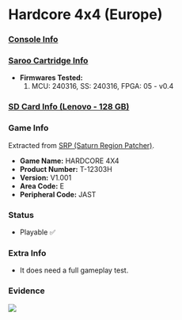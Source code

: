 # Hardcore 4x4 (Europe)

### [Console Info](../../../../../Info/Consoles/VA13/README.md)

### [Saroo Cartridge Info](../../../../../Info/Cartridges/RetroGameParadiseStore/1.32F/README.md)

- <b>Firmwares Tested:</b>
  1. MCU: 240316, SS: 240316, FPGA: 05 - v0.4

### [SD Card Info (Lenovo - 128 GB)](../../../../../Info/SdCards/Lenovo/128GB/fat32/README.md)

### Game Info

Extracted from [SRP (Saturn Region Patcher)](https://segaxtreme.net/resources/saturn-region-patcher.81/download).

- <b>Game Name:</b> HARDCORE 4X4
- <b>Product Number:</b> T-12303H
- <b>Version:</b> V1.001
- <b>Area Code:</b> E
- <b>Peripheral Code:</b> JAST

### Status

- Playable :white_check_mark:

### Extra Info

- It does need a full gameplay test.

### Evidence

[![](https://img.youtube.com/vi/TcOf_5BczhM/0.jpg)](https://www.youtube.com/watch?v=TcOf_5BczhM)
